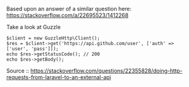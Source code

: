 
Based upon an answer of a similar question here: https://stackoverflow.com/a/22695523/1412268

Take a look at Guzzle
```
$client = new GuzzleHttp\Client();
$res = $client->get('https://api.github.com/user', ['auth' =>  ['user', 'pass']]);
echo $res->getStatusCode(); // 200
echo $res->getBody();
```

Source :: https://stackoverflow.com/questions/22355828/doing-http-requests-from-laravel-to-an-external-api
